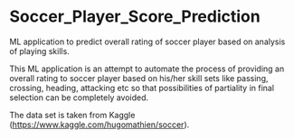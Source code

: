 # Soccer_Player_Score_Prediction
ML application to predict overall rating of soccer player based on analysis of playing skills.

This ML application is an attempt to automate the process of providing an overall rating to soccer player based 
on his/her skill sets like passing, crossing, heading, attacking etc so that possibilities of partiality in final 
selection can be completely avoided.

The data set is taken from Kaggle (https://www.kaggle.com/hugomathien/soccer).
